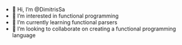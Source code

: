 - 👋 Hi, I’m @DimitrisSa
- 👀 I’m interested in functional programming
- 🌱 I’m currently learning functional parsers
- 💞️ I’m looking to collaborate on creating a functional programming language

<!---
CodeWizardDiSar/CodeWizardDiSar is a ✨ special ✨ repository because its `README.md` (this file) appears on your GitHub profile.
You can click the Preview link to take a look at your changes.
--->
